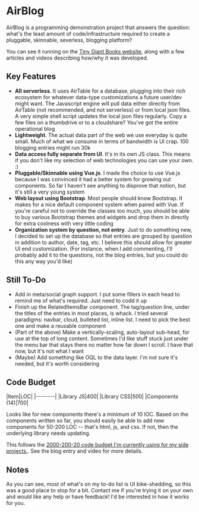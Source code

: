 # AirBlog

AirBlog is a programming demonstration project that answers the question: what's the least amount of code/infrastructure required to create a pluggable, skinnable, severless, blogging platform?

You can see it running on the [Tiny Giant Books website](http://tiny-giant-books.com), along with a few articles and videos describing how/why it was developed.

## Key Features

- **All serverless**. It uses AirTable for a database, plugging into their rich ecosystem for whatever data-type customizations a future user/dev might want. The Javascript engine will pull data either directly from AirTable (not recommended, and not serverless) or from local json files. A very simple shell script updates the local json files regularly. Copy a few files on a thumbdrive or to a cloudshare? You've got the entire operational blog
- **Lightweight**. The actual data part of the web we use everyday is quite small. Much of what we consume in terms of bandwidth is UI crap. 100 blogging entries might run 30k
- **Data access fully separate from UI**. It's in its own JS class. This means if you don't like my selection of web technologies you can use your own. :)
- **Pluggable/Skinnable using Vue.js**. I made the choice to use Vue.js because I was convinced it had a better system for growing out components. So far I haven't see anything to disprove that notion, but it's still a very young system
- **Web layout using Bootstrap**. Most people should know Bootstrap. It makes for a nice default component system when paired with Vue. If you're careful not to override the classes too much, you should be able to buy various Bootstrap themes and widgets and drop them in directly for extra coolness with very little coding
- **Organization system by question, not entry**. Just to do something new, I decided to set up the database so that entries are grouped by question in addition to author, date, tag, etc. I believe this should allow for greater UI end customization. (For instance, when I add commenting, I'll probably add it to the questions, not the blog entries, but you could do this any way you'd like)

## Still To-Do

- Add in meta/social graph support. I put some fillers in each head to remind me of what's required. Just need to codd it up
- Finish up the RelatedItemsBar component. The tag/question line, under the titles of the entries in most places, is whack. I tried several paradigms: navbar, cloud, bulleted list, inline list. I need to pick the best one and make a reusable component
- (Part of the above) Make a vertically-scaling, auto-layout sub-head, for use at the top of long content. Sometimes I'd like stuff stuck just under the menu bar that stays there no matter how far down I scroll. I have that now, but it's not what I want
- (Maybe) Add something like OQL to the data layer. I'm not sure it's needed, but it's worth considering

## Code Budget

|Item|LOC|
|--------|
|Library JS|400|
|Library CSS|500|
|Components (14)|700|

Looks like for new components there's a minimum of 10 lOC. Based on the components written so far, you should easily be able to add new components for 50-200 LOC -- that's html, js, and css. If not, then the underlying library needs updating.

This follows the [2000-200-20 code budget I'm currently using for my side projects.](http://tiny-giant-books.com/Entry2.html?EntryId=rec39SaDeZCZjauRo). See the blog entry and video for more details.


## Notes

As you can see, most of what's on my to-do list is UI bike-shedding, so this was a good place to stop for a bit. Contact me if you're trying it on your own and would like any help or have feedback! I'd be interested in how it works for you.